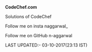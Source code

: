 <b>CodeChef.com</b>

Solutions of CodeChef

Follow me on insta naggarwal_

Follow me on GitHub n-aggarwal

LAST UPDATED:- 03-10-2017(23:13 IST)
